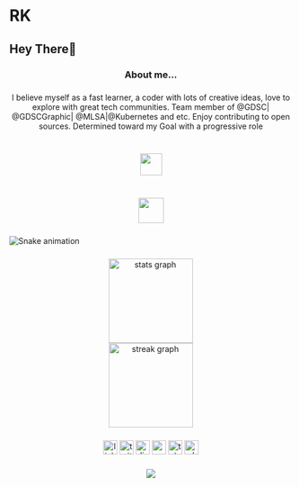 # RK
<h2 align="left">Hey There👋</h2>

###

<h3 align="center">About me...</h3>

###

<p align="center"></>I believe myself as a fast learner, a coder with lots of creative ideas, love to explore with great tech communities. Team member of @GDSC| @GDSCGraphic| @MLSA|@Kubernetes and etc. Enjoy contributing to open sources. Determined toward my Goal with a progressive role </></p>

###

<br clear="both">

<div align="center">
  <img height="39" src=C:\Users\HP\Downloads\6cfee967fe06a12e051dea21aec95570.png  />
</div>

###

<br clear="both">

<div align="center">
  <img height="45" src=C:\Users\HP\Downloads\0eff58c6e36b66cc374206788c5f8e19.png />
</div>

###

<img src="https://raw.githubusercontent.com/Ruhi-Khan/Ruhi-Khan/output/snake.svg" alt="Snake animation" />

###

<div align="center">
  <img src="https://github-readme-stats.vercel.app/api?username=Ruhi-Khan&hide_title=false&hide_rank=false&show_icons=true&include_all_commits=true&count_private=true&disable_animations=false&theme=dracula&locale=en&hide_border=false&order=1" height="150" alt="stats graph" /> <br>
  <img src="https://streak-stats.demolab.com?user=Ruhi-Khan&locale=en&mode=daily&theme=dracula&hide_border=false&border_radius=5&order=3" height="150" alt="streak graph"  />
</div>

###

<div align="center">
  <img src="https://img.shields.io/static/v1?message=LinkedIn&logo=linkedin&label=&color=0077B5&logoColor=white&labelColor=&style=plastic" height="25" alt="linkedin logo"  />
  <img src="https://img.shields.io/static/v1?message=Twitch&logo=twitch&label=&color=9146FF&logoColor=white&labelColor=&style=plastic" height="25" alt="twitter logo"  />
  <img src="https://img.shields.io/static/v1?message=Discord&logo=discord&label=&color=7289DA&logoColor=white&labelColor=&style=plastic" height="25" alt="discord logo"  />
  <img src="https://img.shields.io/static/v1?message=Gmail&logo=gmail&label=&color=D14836&logoColor=white&labelColor=&style=plastic" height="25" alt="gmail logo"  />
  <img src="https://img.shields.io/static/v1?message=Telegram&logo=telegram&label=&color=2CA5E0&logoColor=white&labelColor=&style=plastic" height="25" alt="telegram logo"  />
  <img src="https://img.shields.io/static/v1?message=Whatsapp&logo=whatsapp&label=&color=25D366&logoColor=white&labelColor=&style=plastic" height="25" alt="whatsapp logo"  />
</div>

###

<div align="center">
  <img src="https://visitor-badge.laobi.icu/badge?page_id=Ruhi-Khan.Ruhi-Khan&left_color=chocolate&left_text=Profile%20views"  />
</div>

###
